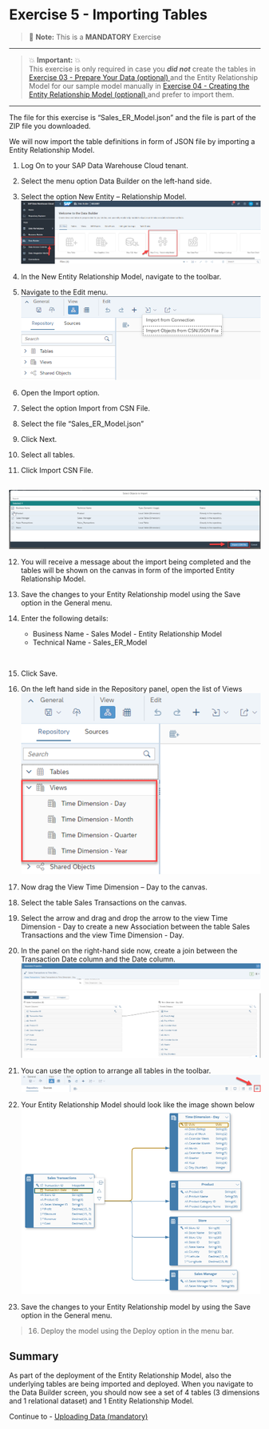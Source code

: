 # Exercise 5 - Importing Tables

> :memo: **Note:** This is a <strong>MANDATORY</strong>  Exercise

---

> :boom: **Important:** :boom: <br>
This exercise is only required in case you ***did not*** create the tables in [Exercise 03 - Prepare Your Data (optional) ](../ex03/README.md) and the Entity Relationship Model for our sample model manually in [Exercise 04 - Creating the Entity Relationship Model (optional) ](../ex04/README.md) and prefer to import them.

---

The file for this exercise is “Sales_ER_Model.json” and the file is part of the ZIP file you downloaded.

We will now import the table definitions in form of JSON file by importing a Entity Relationship Model.
1. Log On to your SAP Data Warehouse Cloud tenant.
2. Select the menu option Data Builder on the left-hand side.
3. Select the option New Entity – Relationship Model.
<br>![](images/00_00_0041.png) 

4. In the New Entity Relationship Model, navigate to the toolbar.

5. Navigate to the Edit menu.
<br>![](images/00_00_0051.png) 

6. Open the Import option.
7. Select the option Import from CSN File.
8. Select the file “Sales_ER_Model.json”
9. Click Next.
10. Select all tables.
11. Click Import CSN File.

<br>![](images/00_00_0052.png) 

12. You will receive a message about the import being completed and the tables will be shown on the canvas in form of the imported Entity Relationship Model.

13. Save the changes to your Entity Relationship model using the Save option in the General menu.

14. Enter the following details:<br><ul><li>Business Name - Sales Model - Entity Relationship Model</li><li>Technical Name - Sales_ER_Model
<br>  
  
15. Click Save.

16. On the left hand side in the Repository panel, open the list of Views
<br>![](images/00_00_0049.png) 

17. Now drag the View Time Dimension – Day to the canvas.
18. Select the table Sales Transactions on the canvas.
19. Select the arrow and drag and drop the arrow to the view Time Dimension - Day to create a new Association between the table Sales Transactions and the view Time Dimension - Day.
20. In the panel on the right-hand side now, create a join between the Transaction Date column and the Date column.
<br>![](images/00_00_0410.png) 

21. You can use the option to arrange all tables in the toolbar.
<br>![](images/00_00_0411.png) 

22. Your Entity Relationship Model should look like the image shown below
<br>![](images/00_00_0412.png) 

23. Save the changes to your Entity Relationship model by using the Save option in the General menu.



> 16. Deploy the model using the Deploy option in the menu bar.

## Summary

As part of the deployment of the Entity Relationship Model, also the underlying tables are being imported and deployed. When you navigate to the Data Builder screen, you should now see a set of 4 tables (3 dimensions and 1 relational dataset) and 1 Entity Relationship Model.

Continue to - [Uploading Data (mandatory) ](../ex06/README.md)
